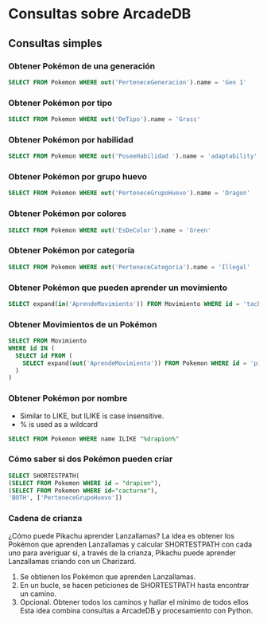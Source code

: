 # Consultas sobre ArcadeDB
## Consultas simples
### Obtener Pokémon de una generación
```sql
SELECT FROM Pokemon WHERE out('PerteneceGeneracion').name = 'Gen 1'
```
### Obtener Pokémon por tipo
```sql
SELECT FROM Pokemon WHERE out('DeTipo').name = 'Grass'
```
### Obtener Pokémon por habilidad
```sql
SELECT FROM Pokemon WHERE out('PoseeHabilidad ').name = 'adaptability'
```
### Obtener Pokémon por grupo huevo
```sql
SELECT FROM Pokemon WHERE out('PerteneceGrupoHuevo').name = 'Dragon'
```
### Obtener Pokémon por colores
```sql
SELECT FROM Pokemon WHERE out('EsDeColor').name = 'Green'
```
### Obtener Pokémon por categoría
```sql
SELECT FROM Pokemon WHERE out('PerteneceCategoria').name = 'Illegal'
```
### Obtener Pokémon que pueden aprender un movimiento
```sql
SELECT expand(in('AprendeMovimiento')) FROM Movimiento WHERE id = 'tackle'
```
### Obtener Movimientos de un Pokémon
```sql
SELECT FROM Movimiento 
WHERE id IN (
  SELECT id FROM (
    SELECT expand(out('AprendeMovimiento')) FROM Pokemon WHERE id = 'pikachu'
  )
)
```
### Obtener Pokémon por nombre
- Similar to LIKE, but ILIKE is case insensitive.
- % is used as a wildcard
```sql
SELECT FROM Pokemon WHERE name ILIKE "%drapion%"
```
### Cómo saber si dos Pokémon pueden criar
```sql
SELECT SHORTESTPATH(
(SELECT FROM Pokemon WHERE id = "drapion"),
(SELECT FROM Pokemon WHERE id="cacturne"),
'BOTH', ['PerteneceGrupoHuevo'])
```
### Cadena de crianza
¿Cómo puede Pikachu aprender Lanzallamas?
La idea es obtener los Pokémon que aprenden Lanzallamas y calcular SHORTESTPATH con cada uno para averiguar si, a través de la crianza, Pikachu puede aprender Lanzallamas criando con un Charizard. 
1. Se obtienen los Pokémon que aprenden Lanzallamas.
2. En un bucle, se hacen peticiones de SHORTESTPATH hasta encontrar un camino.
3. Opcional. Obtener todos los caminos y hallar el mínimo de todos ellos
Esta idea combina consultas a ArcadeDB y procesamiento con Python.